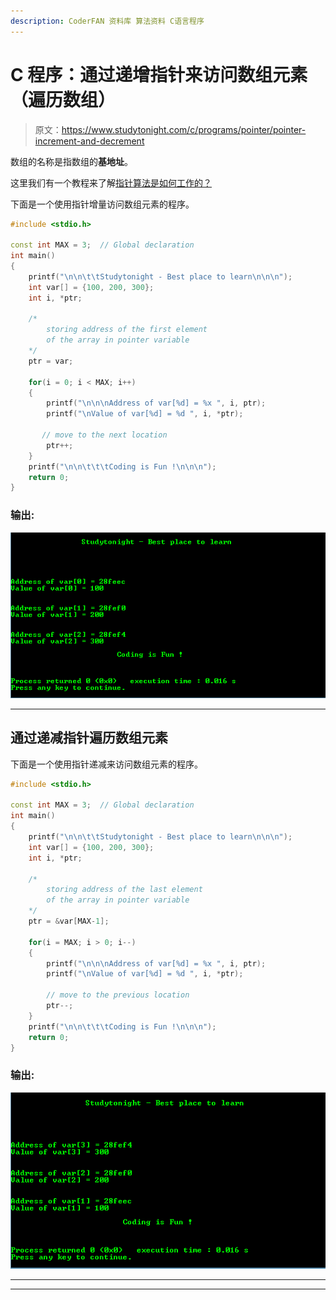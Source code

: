 ```yaml
---
description: CoderFAN 资料库 算法资料 C语言程序
---
```


# C 程序：通过递增指针来访问数组元素（遍历数组）

> 原文：<https://www.studytonight.com/c/programs/pointer/pointer-increment-and-decrement>

数组的名称是指数组的**基地址**。

这里我们有一个教程来了解[指针算法是如何工作的？](/c/pointer-arithmetic-in-c.php)

下面是一个使用指针增量访问数组元素的程序。

```cpp
#include <stdio.h>

const int MAX = 3;  // Global declaration
int main()
{
	printf("\n\n\t\tStudytonight - Best place to learn\n\n\n");
	int var[] = {100, 200, 300};
    int i, *ptr;

    /* 
        storing address of the first element 
        of the array in pointer variable
    */
    ptr = var;

    for(i = 0; i < MAX; i++)
    {
        printf("\n\n\nAddress of var[%d] = %x ", i, ptr);
        printf("\nValue of var[%d] = %d ", i, *ptr);

       // move to the next location
        ptr++;
    }
	printf("\n\n\t\t\tCoding is Fun !\n\n\n");
    return 0;
}
```

### 输出:

![traversing array with Pointer Increment](img/ed997f813b0c0022b720b9af4a830d80.png)

* * *

## 通过递减指针遍历数组元素

下面是一个使用指针递减来访问数组元素的程序。

```cpp
#include <stdio.h>

const int MAX = 3;  // Global declaration
int main()
{
	printf("\n\n\t\tStudytonight - Best place to learn\n\n\n");
	int var[] = {100, 200, 300};
    int i, *ptr;

    /* 
        storing address of the last element 
        of the array in pointer variable
    */
    ptr = &var[MAX-1];

	for(i = MAX; i > 0; i--)
    {
    	printf("\n\n\nAddress of var[%d] = %x ", i, ptr);
        printf("\nValue of var[%d] = %d ", i, *ptr);

		// move to the previous location
        ptr--;
	}
	printf("\n\n\t\t\tCoding is Fun !\n\n\n");
    return 0;
}
```

### 输出:

![traversing array elements using Pointer Decrement in C language](img/72ba1c2c06992e80148d7ca5616b8b3f.png)

* * *

* * *